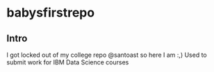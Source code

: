 # babysfirstrepo

## Intro

I got locked out of my college repo @santoast so here I am :,)
Used to submit work for IBM Data Science courses
